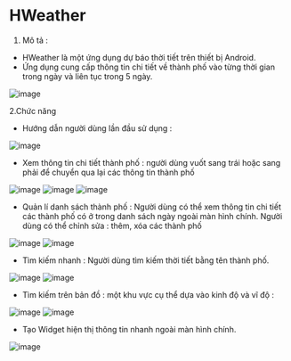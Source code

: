 # HWeather
 1. Mô tả : 
 + HWeather là một ứng dụng dự báo thời tiết trên thiết bị Android.
 + Ứng dụng cung cấp thông tin chi tiết về thành phố vào từng thời gian trong ngày và liên tục trong 5 ngày.
 
![image](https://user-images.githubusercontent.com/84240962/193410409-c288f877-3d58-443f-a035-821aa291b6f8.png)

2.Chức năng
+ Hướng dẫn người dùng lần đầu sử dụng :

![image](https://user-images.githubusercontent.com/84240962/193410420-08643751-1d89-4813-92a0-fdb8a27ad834.png)
+ Xem thông tin chi tiết thành phố : người dùng vuốt sang trái hoặc sang phải để chuyển qua lại các thông tin thành phố 

![image](https://user-images.githubusercontent.com/84240962/193410437-b4710f3f-a647-4f94-a22d-98d948019922.png)
![image](https://user-images.githubusercontent.com/84240962/193410521-1deb8edb-7d39-42e6-a7d7-0b1d91fa0bfd.png)
![image](https://user-images.githubusercontent.com/84240962/193410533-ee03950f-0dda-4eeb-93ac-2f4d3a4d834a.png)

+ Quản lí danh sách thành phố : Người dùng có thể xem thông tin chi tiết các thành phố có ở trong danh sách ngày ngoài màn hình chính. Người dùng có thể chỉnh sửa : thêm, xóa các thành phố

![image](https://user-images.githubusercontent.com/84240962/193410584-eb8ab576-7624-4d74-90c6-be2b9704d527.png)
![image](https://user-images.githubusercontent.com/84240962/193410587-23ed1749-1a1f-45d1-9f92-2834f07ed4d7.png)

+ Tìm kiếm nhanh : Người dùng tìm kiếm thời tiết bằng tên thành phố.

![image](https://user-images.githubusercontent.com/84240962/193410631-4eae0da5-1a07-4dbe-a095-e3da896ce896.png)
![image](https://user-images.githubusercontent.com/84240962/193410633-bba189da-38a4-4965-98a8-65e3a91fdb2a.png)

+ Tìm kiếm trên bản đồ : một khu vực cụ thể dựa vào kinh độ và vĩ độ :

![image](https://user-images.githubusercontent.com/84240962/193410654-ad8fff51-f9e6-40cf-a9d0-e03b08013689.png)
![image](https://user-images.githubusercontent.com/84240962/193410655-32e77c01-dc70-483e-bc0b-aefa608772e1.png)

+ Tạo Widget hiện thị thông tin nhanh ngoài màn hình chính.

![image](https://user-images.githubusercontent.com/84240962/193410690-5be7f954-8bad-4e77-96a0-20f26020d213.png)














